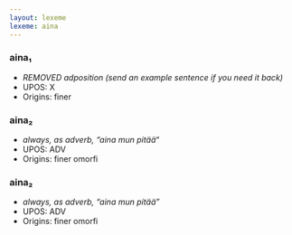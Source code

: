 ```yaml
---
layout: lexeme
lexeme: aina
---
```


###  aina₁

* _REMOVED adposition (send an example sentence if you need it back)_
* UPOS:  X
* Origins: finer 


###  aina₂

* _always, as adverb, “aina mun pitää“_
* UPOS:  ADV
* Origins: finer omorfi 


###  aina₂

* _always, as adverb, “aina mun pitää”_
* UPOS:  ADV
* Origins: finer omorfi 

